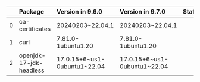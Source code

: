 <!-- markdown-link-check-disable -->

|    | Package                 | Version in 9.6.0             | Version in 9.7.0             | Status   |
|---:|:------------------------|:-----------------------------|:-----------------------------|:---------|
|  0 | ca-certificates         | 20240203~22.04.1             | 20240203~22.04.1             |          |
|  1 | curl                    | 7.81.0-1ubuntu1.20           | 7.81.0-1ubuntu1.20           |          |
|  2 | openjdk-17-jdk-headless | 17.0.15+6~us1-0ubuntu1~22.04 | 17.0.15+6~us1-0ubuntu1~22.04 |          |